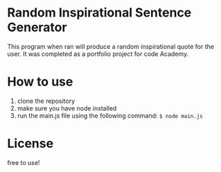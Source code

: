 Random Inspirational Sentence Generator
========================================

This program when ran will produce a random inspirational quote 
for the user.  It was completed as a portfolio project for code Academy. 


How to use
=

1. clone the repository
2. make sure you have node installed
3. run the main.js file using the following command:
					 `$ node main.js`





License
=
free to use!
